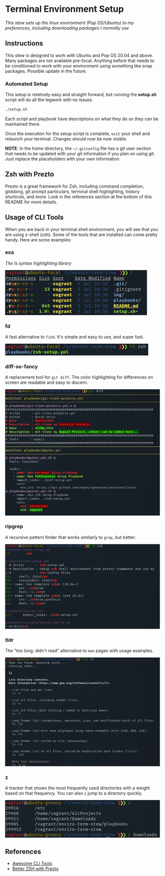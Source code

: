 # Terminal Environment Setup
*This stew sets up the linux environment (Pop OS/Ubuntu) to my preferences, including downloading packages I normally use*


## Instructions

This stew is designed to work with Ubuntu and Pop OS 20.04 and above. Many packages are not available pre-focal. Anything before that needs to be conditioned to work with your environment using something like snap packages. Possible update in the future.

### Automated Setup

This setup is relatively easy and straight forward, but running the **setup.sh** script will do all the legwork with no issues.

```bash
./setup.sh
```

Each script and playbook have descriptions on what they do so they can be maintained there.

Once the execution for the setup script is complete, `exit` your shell and relaunch your terminal. Changes should now be now visible.

**NOTE**: In the home directory, the `~/.gitconfig` file has a git user section that needs to be updated with your git information if you plan on using git. Just replace the placeholders with your own information.


## Zsh with Prezto

Prezto is a great framework for Zsh, including command completion, globbing, git prompt particulars, terminal shell highlighting, history shortcuts, and more. Look in the references section at the bottom of this README for more details.


## Usage of CLI Tools

When you are back in your terminal shell environment, you will see that you are using z-shell (zsh). Some of the tools that are installed can come pretty handy. Here are some examples:

### exa

*The ls syntax highlighting library*

![exa](./img/exa.png)

### fd

A fast alternative to `find`. It's simple and easy to use, and super fast.

![fd](./img/fd.png)

### diff-so-fancy

A replacement tool for `git diff`. The color highlighting for differences on screen are readable and easy to discern.

![diff-so-fancy](./img/gitdiff.png)

### ripgrep

A recursive pattern finder that works similarly to `grep`, but better.

![ripgrep](./img/ripgrep.png)

### tldr

The "too long; didn't read" alternative to `man` pages with usage examples.

![tldr](./img/tldr.png)

### z

A tracker that shows the most frequently used directories with a weight based on that frequency. You can also `z` jump to a directory quickly.

![z](./img/z.png)


## References

- [Awesome CLI Tools](https://www.vimfromscratch.com/articles/awesome-command-line-tools/)
- [Better ZSH with Prezto](https://wikimatze.de/better-zsh-with-prezto/)
